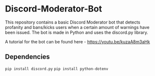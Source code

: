 # Discord-Moderator-Bot
This repository contains a basic Discord Moderator bot that detects profanity and bans/kicks users when a certain amount of warnings have been issued.
The bot is made in Python and uses the discord.py library.

A tutorial for the bot can be found here - https://youtu.be/kuzaA8m3aHk

## Dependencies
`pip install discord.py`
`pip install python-dotenv`
